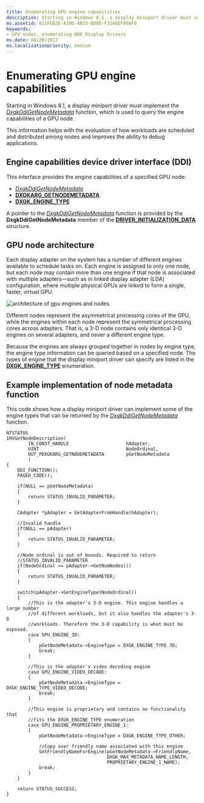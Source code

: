 ```yaml
---
title: Enumerating GPU engine capabilities
description: Starting in Windows 8.1, a display miniport driver must implement the DxgkDdiGetNodeMetadata function, which is used to query the engine capabilities of a GPU node.
ms.assetid: 822FEB3E-A39D-4B33-BD9D-F3166EF99AF8
keywords:
- GPU nodes, enumerating WDK Display Drivers
ms.date: 04/20/2017
ms.localizationpriority: medium
---
```


# Enumerating GPU engine capabilities


Starting in Windows 8.1, a display miniport driver must implement the [*DxgkDdiGetNodeMetadata*](/windows-hardware/drivers/ddi/d3dkmddi/nc-d3dkmddi-dxgkddi_getnodemetadata) function, which is used to query the engine capabilities of a GPU node.

This information helps with the evaluation of how workloads are scheduled and distributed among nodes and improves the ability to debug applications.

## <span id="Engine_capabilities_device_driver_interface__DDI_"></span><span id="engine_capabilities_device_driver_interface__ddi_"></span><span id="ENGINE_CAPABILITIES_DEVICE_DRIVER_INTERFACE__DDI_"></span>Engine capabilities device driver interface (DDI)


This interface provides the engine capabilities of a specified GPU node:

-   [*DxgkDdiGetNodeMetadata*](/windows-hardware/drivers/ddi/d3dkmddi/nc-d3dkmddi-dxgkddi_getnodemetadata)
-   [**DXGKARG\_GETNODEMETADATA**](./index.md)
-   [**DXGK\_ENGINE\_TYPE**](/windows-hardware/drivers/ddi/d3dkmdt/ne-d3dkmdt-dxgk_engine_type)

A pointer to the [*DxgkDdiGetNodeMetadata*](/windows-hardware/drivers/ddi/d3dkmddi/nc-d3dkmddi-dxgkddi_getnodemetadata) function is provided by the **DxgkDdiGetNodeMetadata** member of the [**DRIVER\_INITIALIZATION\_DATA**](/windows-hardware/drivers/ddi/dispmprt/ns-dispmprt-_driver_initialization_data) structure.

## <span id="GPU_node_architecture"></span><span id="gpu_node_architecture"></span><span id="GPU_NODE_ARCHITECTURE"></span>GPU node architecture


Each display adapter on the system has a number of different engines available to schedule tasks on. Each engine is assigned to only one node, but each node may contain more than one engine if that node is associated with multiple adapters—such as in linked display adapter (LDA) configuration, where multiple physical GPUs are linked to form a single, faster, virtual GPU.

![architecture of gpu engines and nodes](images/gpu-engine-node-architecture.png)

Different nodes represent the asymmetrical processing cores of the GPU, while the engines within each node represent the symmetrical processing cores across adapters. That is, a 3-D node contains only identical 3-D engines on several adapters, and never a different engine type.

Because the engines are always grouped together in nodes by engine type, the engine type information can be queried based on a specified node. The types of engine that the display miniport driver can specify are listed in the [**DXGK\_ENGINE\_TYPE**](/windows-hardware/drivers/ddi/d3dkmdt/ne-d3dkmdt-dxgk_engine_type) enumeration.

## <span id="Example_implementation_of_node_metadata_function"></span><span id="example_implementation_of_node_metadata_function"></span><span id="EXAMPLE_IMPLEMENTATION_OF_NODE_METADATA_FUNCTION"></span>Example implementation of node metadata function


This code shows how a display miniport driver can implement some of the engine types that can be returned by the [*DxgkDdiGetNodeMetadata*](/windows-hardware/drivers/ddi/d3dkmddi/nc-d3dkmddi-dxgkddi_getnodemetadata) function.

```ManagedCPlusPlus
NTSTATUS
IHVGetNodeDescription(
        IN_CONST_HANDLE                     hAdapter,
        UINT                                NodeOrdinal,
        OUT_PDXGKARG_GETNODEMETADATA        pGetNodeMetadata
        )
{
    DDI_FUNCTION();
    PAGED_CODE();

    if(NULL == pGetNodeMetadata)
    {
        return STATUS_INVALID_PARAMETER;
    }

    CAdapter *pAdapter = GetAdapterFromHandle(hAdapter);

    //Invalid handle
    if(NULL == pAdapter)
    {
        return STATUS_INVALID_PARAMETER;
    }

    //Node ordinal is out of bounds. Required to return
    //STATUS_INVALID_PARAMETER
    if(NodeOrdinal >= pAdapter->GetNumNodes())
    {
        return STATUS_INVALID_PARAMETER;
    }

    switch(pAdapter->GetEngineType(NodeOrdinal))
    {
        //This is the adapter's 3-D engine. This engine handles a large number
        //of different workloads, but it also handles the adapter's 3-D 
        //workloads. Therefore the 3-D capability is what must be exposed.
        case GPU_ENGINE_3D:
        {
            pGetNodeMetadata->EngineType = DXGK_ENGINE_TYPE_3D;
            break;
        }

        //This is the adapter's video decoding engine
        case GPU_ENGINE_VIDEO_DECODE:
        {
            pGetNodeMetadata->EngineType = DXGK_ENGINE_TYPE_VIDEO_DECODE;
            break;
        }

        //This engine is proprietary and contains no functionality that
        //fits the DXGK_ENGINE_TYPE enumeration
        case GPU_ENGINE_PROPRIETARY_ENGINE_1:
        {
            pGetNodeMetadata->EngineType = DXGK_ENGINE_TYPE_OTHER;

            //Copy over friendly name associated with this engine
            SetFriendlyNameForEngine(pGetNodeMetadata->FriendlyName,
                                     DXGK_MAX_METADATA_NAME_LENGTH,
                                     PROPRIETARY_ENGINE_1_NAME);
            break;
        }
    }

    return STATUS_SUCCESS;
}
```

 

